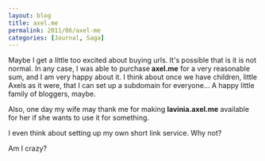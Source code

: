 ```yaml
---
layout: blog
title: axel.me
permalink: 2011/06/axel-me
categories: [Journal, Saga]
---
```


Maybe I get a little too excited about buying urls. It's possible that is it is not normal. In any case, I was able to purchase<strong> axel.me</strong> for a very reasonable sum, and I am very happy about it. I think about once we have children, little Axels as it were, that I can set up a subdomain for everyone... A happy little family of bloggers, maybe.

Also, one day my wife may thank me for making <strong>lavinia.axel.me</strong> available for her if she wants to use it for something.

I even think about setting up my own short link service. Why not?

Am I crazy?
